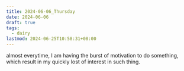 ```yaml
---
title: 2024-06-06_Thursday
date: 2024-06-06
draft: true
tags:
  - dairy
lastmod: 2024-06-25T10:58:31+08:00
---
```

almost everytime, I am having the burst of motivation to do something, which result in my quickly lost of interest in such thing.



